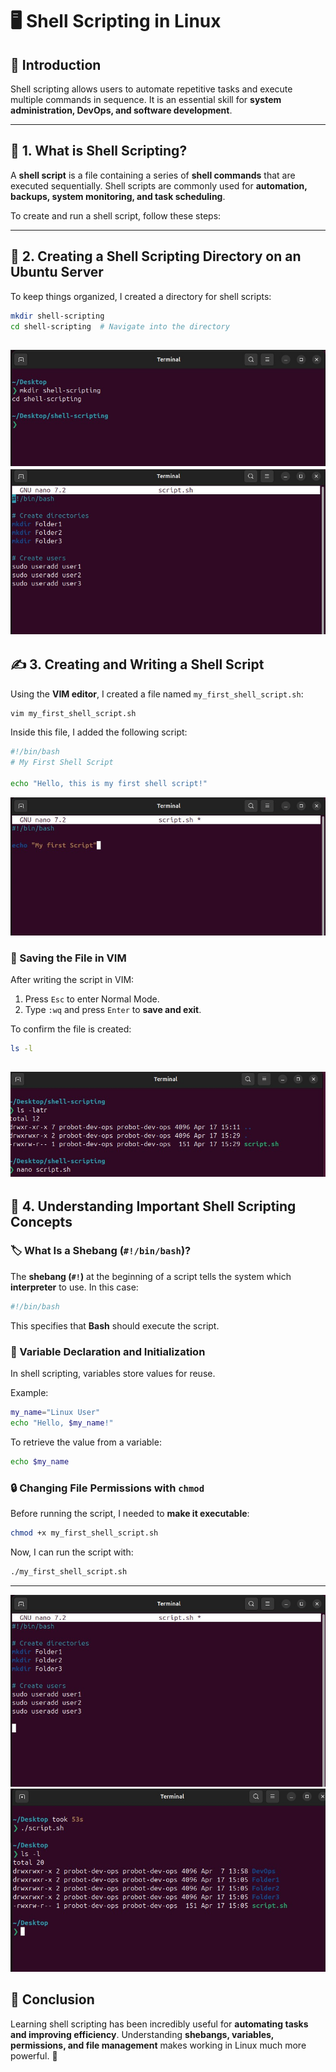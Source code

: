 # 🖥️ Shell Scripting in Linux

## 📌 Introduction
Shell scripting allows users to automate repetitive tasks and execute multiple commands in sequence. It is an essential skill for **system administration, DevOps, and software development**.

---

## 📜 1. What is Shell Scripting?
A **shell script** is a file containing a series of **shell commands** that are executed sequentially. Shell scripts are commonly used for **automation, backups, system monitoring, and task scheduling**.

To create and run a shell script, follow these steps:

---

## 📂 2. Creating a Shell Scripting Directory on an Ubuntu Server
To keep things organized, I created a directory for shell scripts:
```sh
mkdir shell-scripting
cd shell-scripting  # Navigate into the directory
```
![](img/script-mk.jpg)
![](img/script-u.jpg)
---

## ✍️ 3. Creating and Writing a Shell Script
Using the **VIM editor**, I created a file named `my_first_shell_script.sh`:
```sh
vim my_first_shell_script.sh
```

Inside this file, I added the following script:
```sh
#!/bin/bash
# My First Shell Script

echo "Hello, this is my first shell script!"
```
![script](img/script.jpg)

### 💾 Saving the File in VIM
After writing the script in VIM:
1. Press `Esc` to enter Normal Mode.
2. Type `:wq` and press `Enter` to **save and exit**.

To confirm the file is created:
```sh
ls -l
```
![](img/script-ls.jpg)
---

## 🔑 4. Understanding Important Shell Scripting Concepts

### 🏷 What Is a Shebang (`#!/bin/bash`)?
The **shebang (`#!`)** at the beginning of a script tells the system which **interpreter** to use. In this case:
```sh
#!/bin/bash
```
This specifies that **Bash** should execute the script.

### 📌 Variable Declaration and Initialization
In shell scripting, variables store values for reuse.

Example:
```sh
my_name="Linux User"
echo "Hello, $my_name!"
```
To retrieve the value from a variable:
```sh
echo $my_name
```

### 🔒 Changing File Permissions with `chmod`
Before running the script, I needed to **make it executable**:
```sh
chmod +x my_first_shell_script.sh
```

Now, I can run the script with:
```sh
./my_first_shell_script.sh
```


---
![](img/script2.jpg)
![](img/script3.jpg)


## 🎯 Conclusion
Learning shell scripting has been incredibly useful for **automating tasks and improving efficiency**. Understanding **shebangs, variables, permissions, and file management** makes working in Linux much more powerful. 🚀

